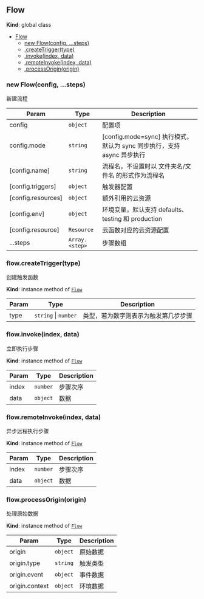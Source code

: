 <a name="Flow"></a>

## Flow
**Kind**: global class  

* [Flow](#Flow)
    * [new Flow(config, ...steps)](#new_Flow_new)
    * [.createTrigger(type)](#Flow+createTrigger)
    * [.invoke(index, data)](#Flow+invoke)
    * [.remoteInvoke(index, data)](#Flow+remoteInvoke)
    * [.processOrigin(origin)](#Flow+processOrigin)

<a name="new_Flow_new"></a>

### new Flow(config, ...steps)
新建流程


| Param | Type | Description |
| --- | --- | --- |
| config | <code>object</code> | 配置项 |
| config.mode | <code>string</code> | [config.mode=sync] 执行模式，默认为 sync 同步执行，支持 async 异步执行 |
| [config.name] | <code>string</code> | 流程名，不设置时以 文件夹名/文件名 的形式作为流程名 |
| [config.triggers] | <code>object</code> | 触发器配置 |
| [config.resources] | <code>object</code> | 额外引用的云资源 |
| [config.env] | <code>object</code> | 环境变量，默认支持 defaults、testing 和 production |
| [config.resource] | <code>Resource</code> | 云函数对应的云资源配置 |
| ...steps | <code>Array.&lt;step&gt;</code> | 步骤数组 |

<a name="Flow+createTrigger"></a>

### flow.createTrigger(type)
创建触发函数

**Kind**: instance method of [<code>Flow</code>](#Flow)  

| Param | Type | Description |
| --- | --- | --- |
| type | <code>string</code> \| <code>number</code> | 类型，若为数字则表示为触发第几步步骤 |

<a name="Flow+invoke"></a>

### flow.invoke(index, data)
立即执行步骤

**Kind**: instance method of [<code>Flow</code>](#Flow)  

| Param | Type | Description |
| --- | --- | --- |
| index | <code>number</code> | 步骤次序 |
| data | <code>object</code> | 数据 |

<a name="Flow+remoteInvoke"></a>

### flow.remoteInvoke(index, data)
异步远程执行步骤

**Kind**: instance method of [<code>Flow</code>](#Flow)  

| Param | Type | Description |
| --- | --- | --- |
| index | <code>number</code> | 步骤次序 |
| data | <code>object</code> | 数据 |

<a name="Flow+processOrigin"></a>

### flow.processOrigin(origin)
处理原始数据

**Kind**: instance method of [<code>Flow</code>](#Flow)  

| Param | Type | Description |
| --- | --- | --- |
| origin | <code>object</code> | 原始数据 |
| origin.type | <code>string</code> | 触发类型 |
| origin.event | <code>object</code> | 事件数据 |
| origin.context | <code>object</code> | 环境数据 |

